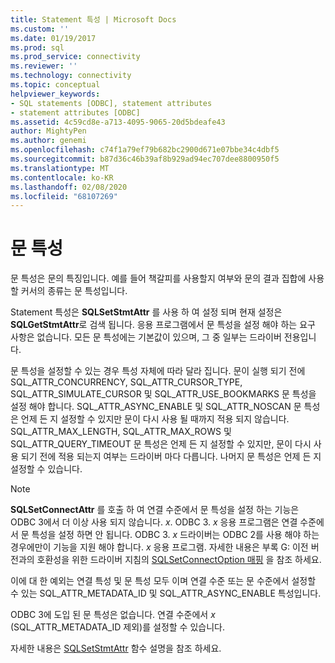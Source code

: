 ```yaml
---
title: Statement 특성 | Microsoft Docs
ms.custom: ''
ms.date: 01/19/2017
ms.prod: sql
ms.prod_service: connectivity
ms.reviewer: ''
ms.technology: connectivity
ms.topic: conceptual
helpviewer_keywords:
- SQL statements [ODBC], statement attributes
- statement attributes [ODBC]
ms.assetid: 4c59cd8e-a713-4095-9065-20d5bdeafe43
author: MightyPen
ms.author: genemi
ms.openlocfilehash: c74f1a79ef79b682bc2900d671e07bbe34c4dbf5
ms.sourcegitcommit: b87d36c46b39af8b929ad94ec707dee8800950f5
ms.translationtype: MT
ms.contentlocale: ko-KR
ms.lasthandoff: 02/08/2020
ms.locfileid: "68107269"
---
```

# <a name="statement-attributes"></a>문 특성
문 특성은 문의 특징입니다. 예를 들어 책갈피를 사용할지 여부와 문의 결과 집합에 사용할 커서의 종류는 문 특성입니다.  
  
 Statement 특성은 **SQLSetStmtAttr** 를 사용 하 여 설정 되며 현재 설정은 **SQLGetStmtAttr**로 검색 됩니다. 응용 프로그램에서 문 특성을 설정 해야 하는 요구 사항은 없습니다. 모든 문 특성에는 기본값이 있으며, 그 중 일부는 드라이버 전용입니다.  
  
 문 특성을 설정할 수 있는 경우 특성 자체에 따라 달라 집니다. 문이 실행 되기 전에 SQL_ATTR_CONCURRENCY, SQL_ATTR_CURSOR_TYPE, SQL_ATTR_SIMULATE_CURSOR 및 SQL_ATTR_USE_BOOKMARKS 문 특성을 설정 해야 합니다. SQL_ATTR_ASYNC_ENABLE 및 SQL_ATTR_NOSCAN 문 특성은 언제 든 지 설정할 수 있지만 문이 다시 사용 될 때까지 적용 되지 않습니다. SQL_ATTR_MAX_LENGTH, SQL_ATTR_MAX_ROWS 및 SQL_ATTR_QUERY_TIMEOUT 문 특성은 언제 든 지 설정할 수 있지만, 문이 다시 사용 되기 전에 적용 되는지 여부는 드라이버 마다 다릅니다. 나머지 문 특성은 언제 든 지 설정할 수 있습니다.  
  
> [!NOTE]  
>  **SQLSetConnectAttr** 를 호출 하 여 연결 수준에서 문 특성을 설정 하는 기능은 ODBC 3에서 더 이상 사용 되지 않습니다. *x*. ODBC 3. *x* 응용 프로그램은 연결 수준에서 문 특성을 설정 하면 안 됩니다. ODBC 3. *x* 드라이버는 ODBC 2를 사용 해야 하는 경우에만이 기능을 지원 해야 합니다. *x* 응용 프로그램. 자세한 내용은 부록 G: 이전 버전과의 호환성을 위한 드라이버 지침의 [SQLSetConnectOption 매핑](../../../odbc/reference/appendixes/sqlsetconnectoption-mapping.md) 을 참조 하세요.  
>   
>  이에 대 한 예외는 연결 특성 및 문 특성 모두 이며 연결 수준 또는 문 수준에서 설정할 수 있는 SQL_ATTR_METADATA_ID 및 SQL_ATTR_ASYNC_ENABLE 특성입니다.  
>   
>  ODBC 3에 도입 된 문 특성은 없습니다. 연결 수준에서 *x* (SQL_ATTR_METADATA_ID 제외)를 설정할 수 있습니다.  
  
 자세한 내용은 [SQLSetStmtAttr](../../../odbc/reference/syntax/sqlsetstmtattr-function.md) 함수 설명을 참조 하세요.
